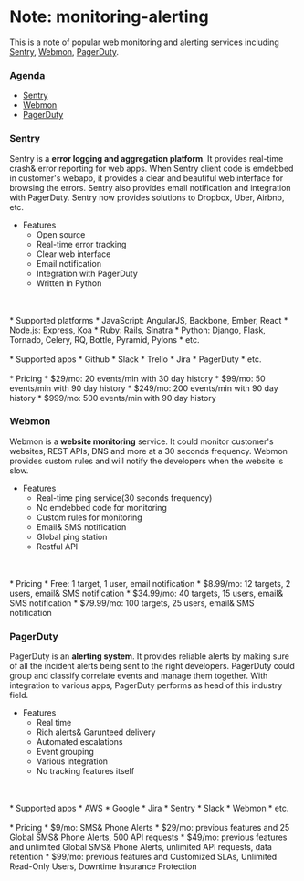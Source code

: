 # Note: monitoring-alerting
This is a note of popular web monitoring and alerting services including [Sentry](https://getsentry.com/), [Webmon](https://webmon.com/), [PagerDuty](https://www.pagerduty.com/).
### Agenda
* [Sentry](#sentry)<br>
* [Webmon](#webmon)<br>
* [PagerDuty](#pagerduty)<br>

### Sentry
Sentry is a **error logging and aggregation platform**. It provides real-time crash& error reporting for web apps. When Sentry client code is emdebbed in customer's webapp, it provides a clear and beautiful web interface for browsing the errors. Sentry also provides email notification and integration with PagerDuty. Sentry now provides solutions to Dropbox, Uber, Airbnb, etc. 
<br>
* Features
  * Open source
  * Real-time error tracking
  * Clear web interface
  * Email notification
  * Integration with PagerDuty
  * Written in Python
<br>
<br>
* Supported platforms
  * JavaScript: AngularJS, Backbone, Ember, React
  * Node.js: Express, Koa
  * Ruby: Rails, Sinatra
  * Python: Django, Flask, Tornado, Celery, RQ, Bottle, Pyramid, Pylons
  * etc.
<br>
<br>
* Supported apps
  * Github
  * Slack
  * Trello
  * Jira
  * PagerDuty
  * etc.
<br>
<br>
* Pricing
  * $29/mo: 20 events/min with 30 day history 
  * $99/mo: 50 events/min with 90 day history 
  * $249/mo: 200 events/min with 90 day history 
  * $999/mo: 500 events/min with 90 day history 
<br>

### Webmon
Webmon is a **website monitoring** service. It could monitor customer's websites, REST APIs, DNS and more at a 30 seconds frequency. Webmon provides custom rules and will notify the developers when the website is slow.
<br>
* Features
  * Real-time ping service(30 seconds frequency)
  * No emdebbed code for monitoring
  * Custom rules for monitoring
  * Email& SMS notification 
  * Global ping station
  * Restful API
<br>
<br>
* Pricing
  * Free: 1 target, 1 user, email notification
  * $8.99/mo: 12 targets, 2 users, email& SMS notification
  * $34.99/mo: 40 targets, 15 users, email& SMS notification
  * $79.99/mo: 100 targets, 25 users, email& SMS notification
<br>

### PagerDuty
PagerDuty is an **alerting system**. It provides reliable alerts by making sure of all the incident alerts being sent to the right developers. PagerDuty could group and classify correlate events and manage them together. With integration to various apps, PagerDuty performs as head of this industry field.
<br>
* Features
  * Real time
  * Rich alerts& Garunteed delivery
  * Automated escalations
  * Event grouping
  * Various integration
  * No tracking features itself
<br>
<br>
* Supported apps
  * AWS
  * Google
  * Jira
  * Sentry
  * Slack
  * Webmon
  * etc.
<br>
<br>
* Pricing
  * $9/mo: SMS& Phone Alerts
  * $29/mo: previous features and 25 Global SMS& Phone Alerts, 500 API requests
  * $49/mo: previous features and unlimited Global SMS& Phone Alerts, unlimited API requests, data retention
  * $99/mo: previous features and Customized SLAs, Unlimited Read-Only Users, Downtime Insurance Protection
